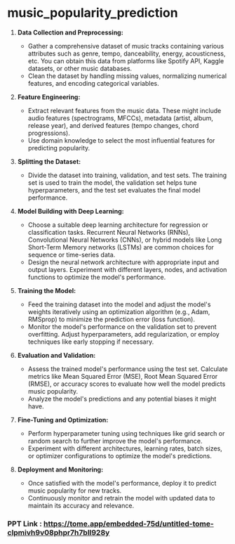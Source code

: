 # music_popularity_prediction

1. **Data Collection and Preprocessing:**
   - Gather a comprehensive dataset of music tracks containing various attributes such as genre, tempo, danceability, energy, acousticness, etc. You can obtain this data from platforms like Spotify API, Kaggle datasets, or other music databases.
   - Clean the dataset by handling missing values, normalizing numerical features, and encoding categorical variables.

2. **Feature Engineering:**
   - Extract relevant features from the music data. These might include audio features (spectrograms, MFCCs), metadata (artist, album, release year), and derived features (tempo changes, chord progressions).
   - Use domain knowledge to select the most influential features for predicting popularity.

3. **Splitting the Dataset:**
   - Divide the dataset into training, validation, and test sets. The training set is used to train the model, the validation set helps tune hyperparameters, and the test set evaluates the final model performance.

4. **Model Building with Deep Learning:**
   - Choose a suitable deep learning architecture for regression or classification tasks. Recurrent Neural Networks (RNNs), Convolutional Neural Networks (CNNs), or hybrid models like Long Short-Term Memory networks (LSTMs) are common choices for sequence or time-series data.
   - Design the neural network architecture with appropriate input and output layers. Experiment with different layers, nodes, and activation functions to optimize the model's performance.

5. **Training the Model:**
   - Feed the training dataset into the model and adjust the model's weights iteratively using an optimization algorithm (e.g., Adam, RMSprop) to minimize the prediction error (loss function).
   - Monitor the model's performance on the validation set to prevent overfitting. Adjust hyperparameters, add regularization, or employ techniques like early stopping if necessary.

6. **Evaluation and Validation:**
   - Assess the trained model's performance using the test set. Calculate metrics like Mean Squared Error (MSE), Root Mean Squared Error (RMSE), or accuracy scores to evaluate how well the model predicts music popularity.
   - Analyze the model's predictions and any potential biases it might have.

7. **Fine-Tuning and Optimization:**
   - Perform hyperparameter tuning using techniques like grid search or random search to further improve the model's performance.
   - Experiment with different architectures, learning rates, batch sizes, or optimizer configurations to optimize the model's predictions.

8. **Deployment and Monitoring:**
   - Once satisfied with the model's performance, deploy it to predict music popularity for new tracks.
   - Continuously monitor and retrain the model with updated data to maintain its accuracy and relevance.

### PPT Link : https://tome.app/embedded-75d/untitled-tome-clpmivh9v08phpr7h7bll928y
